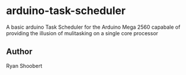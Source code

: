 # arduino-task-scheduler

A basic arduino Task Scheduler for the Arduino Mega 2560 capabale of providing the illusion of mulitasking on a single core processor

## Author

Ryan Shoobert
